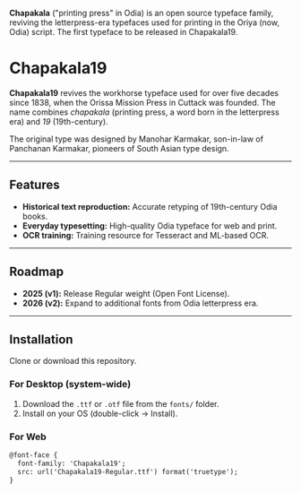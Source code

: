 **Chapakala** ("printing press" in Odia) is an open source typeface family, reviving the letterpress-era typefaces used for printing in the Oriya (now, Odia) script. The first typeface to be released in Chapakala19.

# Chapakala19

**Chapakala19** revives the workhorse typeface used for over five decades since 1838, when the Orissa Mission Press in Cuttack was founded. The name combines *chapakala* (printing press, a word born in the letterpress era) and *19* (19th-century).  

The original type was designed by Manohar Karmakar, son-in-law of Panchanan Karmakar, pioneers of South Asian type design.

---

## Features
- **Historical text reproduction:** Accurate retyping of 19th-century Odia books.  
- **Everyday typesetting:** High-quality Odia typeface for web and print.  
- **OCR training:** Training resource for Tesseract and ML-based OCR.  

---

## Roadmap
- **2025 (v1):** Release Regular weight (Open Font License).  
- **2026 (v2):** Expand to additional fonts from Odia letterpress era.  

---

## Installation
Clone or download this repository.

### For Desktop (system-wide)
1. Download the `.ttf` or `.otf` file from the `fonts/` folder.  
2. Install on your OS (double-click → Install).  

### For Web
```html
@font-face {
  font-family: 'Chapakala19';
  src: url('Chapakala19-Regular.ttf') format('truetype');
}
